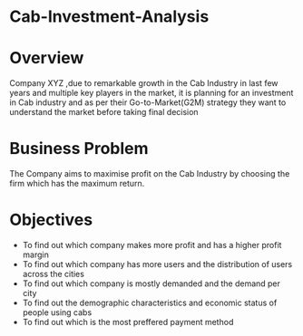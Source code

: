 # Cab-Investment-Analysis
# Overview
Company XYZ ,due to remarkable growth in the Cab Industry in last few years and multiple key players in the market, it is planning for an investment in Cab industry and as per their Go-to-Market(G2M) strategy they want to understand the market before taking final decision

# Business Problem
The Company aims to maximise profit on the Cab Industry by choosing the firm which has the maximum return.

# Objectives
* To find out which company makes more profit and has a higher profit margin
* To find out which company has more users and the distribution of users across the cities
* To find out which company is mostly demanded and the demand per city
* To find out the demographic characteristics and economic status of people using cabs
* To find out which is the most preffered payment method
